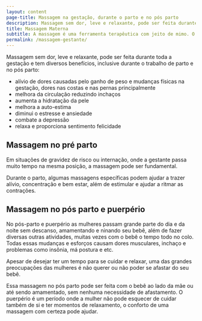 ```yaml
---
layout: content
page-title: Massagem na gestação, durante o parto e no pós parto
description: Massagem sem dor, leve e relaxante, pode ser feita durante toda a gestação, pré e pós parto, sem a necessidade de afastamento do bebê.
title: Massagem Materna
subtitle: A massagem é uma ferramenta terapêutica com jeito de mimo. O toque é interpretado pelo cérebro como sinal de felicidade emocional
permalink: /massagem-gestante/
---
```


Massagem sem dor, leve e relaxante, pode ser feita durante toda a gestação e tem diversos benefícios, inclusive durante o trabalho de parto e no pós parto:

- alívio de dores causadas pelo ganho de peso e mudanças físicas na gestação, dores nas costas e nas pernas principalmente
- melhora da circulação reduzindo inchaços
- aumenta a hidratação da pele
- melhora a auto-estima
- diminui o estresse e ansiedade
- combate a depressão
- relaxa e proporciona sentimento felicidade

## Massagem no pré parto

Em situações de gravidez de risco ou internação, onde a gestante passa muito tempo na mesma posição, a massagem pode ser fundamental.

Durante o parto, algumas massagens específicas podem ajudar a trazer alívio, concentração e bem estar, além de estimular e ajudar a ritmar as contrações.

## Massagem no pós parto e puerpério

No pós-parto e puerpério as mulheres passam grande parte do dia e da noite sem descanso, amamentando e ninando seu bebê, além de fazer diversas outras atividades, muitas vezes com o bebê o tempo todo no colo. Todas essas mudanças e esforços causam dores musculares, inchaço e problemas como insônia, má postura e etc.

Apesar de desejar ter um tempo para se cuidar e relaxar, uma das grandes preocupações das mulheres é não querer ou não poder se afastar do seu bebê.

Essa massagem no pós parto pode ser feita com o bebê ao lado da mãe ou até sendo amamentado, sem nenhuma necessidade de afastamento.
O puerpério é um período onde a mulher não pode esquecer de cuidar também de si e ter momentos de relaxamento, o conforto de uma massagem com certeza pode ajudar.
